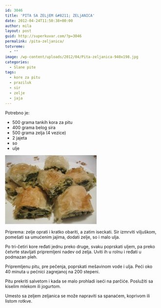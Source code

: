 ```yaml
---
id: 3046
title: 'PITA SA ZELjEM &#8211; ZELjANICA'
date: 2012-04-24T11:50:38+00:00
author: mila
layout: post
guid: http://superkuvar.com/?p=3046
permalink: /pita-zeljanica/
totvreme:
  - ""
image: /wp-content/uploads/2012/04/Pita-zeljanica-940x198.jpg
categories:
  - Slane pite
tags:
  - kore za pitu
  - praziluk
  - sir
  - zelje
  - jaja
---
```

Potrebno je:

  * 500 grama tankih kora za pitu
  * 400 grama belog sira
  * 500 grama zelja (4 vezice)
  * 2 jajeta
  * so
  * ulje

<img class="alignnone size-medium wp-image-3048" title="Pita zeljanica" src="/wp-content/uploads/2012/04/Pita-zeljanica-300x225.jpg" alt="" width="300" height="225" /> 

Priprema: zelje oprati i kratko obariti, a zatim iseckati. Sir izmrviti viljuškom, pomešati sa umućenim jajima, dodati zelje, so i malo ulja.

Po tri-četiri kore ređati jednu preko druge, svaku poprskati uljem, pa preko četvrte stavljati pripremljeni nadev od zelja. Uviti ih u rolnu i ređati u podmazan pleh.

Pripremljenu pitu, pre pečenja, poprskati mešavinom vode i ulja. Peći oko 40 minuta u pećnici zagrejanoj na 200 stepeni.

Pitu prekriti salvetom i kada se malo prohladi iseći na parčiće. Poslužiti sa kiselim mlekom ili jogurtom.

Umesto sa zeljem zeljanica se može napraviti sa spanaćem, koprivom ili listom rotkve.